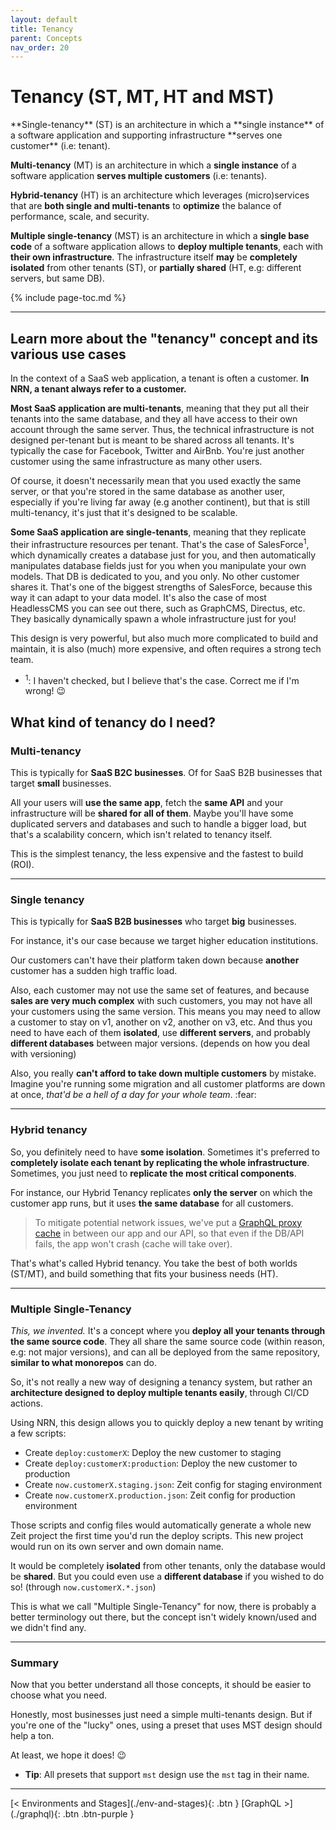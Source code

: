 ```yaml
---
layout: default
title: Tenancy
parent: Concepts
nav_order: 20
---
```


# Tenancy (ST, MT, HT and MST)

<div class="code-example" markdown="1">
**Single-tenancy** (ST) is an architecture in which a **single instance** of a software application and supporting infrastructure **serves one customer** (i.e: tenant).

**Multi-tenancy** (MT) is an architecture in which a **single instance** of a software application **serves multiple customers** (i.e: tenants).

**Hybrid-tenancy** (HT) is an architecture which leverages (micro)services that are **both single and multi-tenants** to **optimize** the balance of performance, scale, and security.

**Multiple single-tenancy** (MST) is an architecture in which a **single base code** of a software application allows to **deploy multiple tenants**, each with **their own infrastructure**.
The infrastructure itself **may** be **completely isolated** from other tenants (ST), or **partially shared** (HT, e.g: different servers, but same DB).
</div>

{% include page-toc.md %}

---

## Learn more about the "tenancy" concept and its various use cases

In the context of a SaaS web application, a tenant is often a customer. **In NRN, a tenant always refer to a customer.**

**Most SaaS application are multi-tenants**, meaning that they put all their tenants into the same database, and they all have access to their own account through the same server.
Thus, the technical infrastructure is not designed per-tenant but is meant to be shared across all tenants.
It's typically the case for Facebook, Twitter and AirBnb. You're just another customer using the same infrastructure as many other users.

Of course, it doesn't necessarily mean that you used exactly the same server, or that you're stored in the same database as another user,
especially if you're living far away (e.g another continent), but that is still multi-tenancy, it's just that it's designed to be scalable.

**Some SaaS application are single-tenants**, meaning that they replicate their infrastructure resources per tenant.
That's the case of SalesForce<sup>1</sup>, which dynamically creates a database just for you, and then automatically manipulates database fields just for you when you manipulate your own models.
That DB is dedicated to you, and you only. No other customer shares it. That's one of the biggest strengths of SalesForce, because this way it can adapt to your data model.
It's also the case of most HeadlessCMS you can see out there, such as GraphCMS, Directus, etc. They basically dynamically spawn a whole infrastructure just for you!

This design is very powerful, but also much more complicated to build and maintain, it is also (much) more expensive, and often requires a strong tech team.

- <sup>1</sup>: I haven't checked, but I believe that's the case. Correct me if I'm wrong! :wink:

## What kind of tenancy do I need?

### Multi-tenancy

This is typically for **SaaS B2C businesses**. Of for SaaS B2B businesses that target **small** businesses.

All your users will **use the same app**, fetch the **same API** and your infrastructure will be **shared for all of them**.
Maybe you'll have some duplicated servers and databases and such to handle a bigger load, but that's a scalability concern, which isn't related to tenancy itself.

This is the simplest tenancy, the less expensive and the fastest to build (ROI).

---

### Single tenancy

This is typically for **SaaS B2B businesses** who target **big** businesses.

For instance, it's our case because we target higher education institutions.

Our customers can't have their platform taken down because **another** customer has a sudden high traffic load.

Also, each customer may not use the same set of features, and because **sales are very much complex** with such customers, you may not have all your customers using the same version.
This means you may need to allow a customer to stay on v1, another on v2, another on v3, etc.
And thus you need to have each of them **isolated**, use **different servers**, and probably **different databases** between major versions. (depends on how you deal with versioning)

Also, you really **can't afford to take down multiple customers** by mistake.
Imagine you're running some migration and all customer platforms are down at once, _that'd be a hell of a day for your whole team_. :fear:

---

### Hybrid tenancy

So, you definitely need to have **some isolation**.
Sometimes it's preferred to **completely isolate each tenant by replicating the whole infrastructure**.
Sometimes, you just need to **replicate the most critical components**.

For instance, our Hybrid Tenancy replicates **only the server** on which the customer app runs, but it uses **the same database** for all customers.

> To mitigate potential network issues, we've put a [GraphQL proxy cache](https://github.com/UnlyEd/GraphCMS-cache-boilerplate) in between our app and our API, so that even if the DB/API fails, the app won't crash (cache will take over).

That's what's called Hybrid tenancy. You take the best of both worlds (ST/MT), and build something that fits your business needs (HT).

---

### Multiple Single-Tenancy

_This, we invented._ It's a concept where you **deploy all your tenants through the same source code**.
They all share the same source code (within reason, e.g: not major versions), and can all be deployed from the same repository, **similar to what monorepos** can do.

So, it's not really a new way of designing a tenancy system, but rather an **architecture designed to deploy multiple tenants easily**, through CI/CD actions.

Using NRN, this design allows you to quickly deploy a new tenant by writing a few scripts:
- Create `deploy:customerX`: Deploy the new customer to staging
- Create `deploy:customerX:production`: Deploy the new customer to production
- Create `now.customerX.staging.json`: Zeit config for staging environment
- Create `now.customerX.production.json`: Zeit config for production environment

Those scripts and config files would automatically generate a whole new Zeit project the first time you'd run the deploy scripts.
This new project would run on its own server and own domain name.

It would be completely **isolated** from other tenants, only the database would be **shared**.
But you could even use a **different database** if you wished to do so! (through `now.customerX.*.json`)

This is what we call "Multiple Single-Tenancy" for now, there is probably a better terminology out there, but the concept isn't widely known/used and we didn't find any.

---

### Summary

Now that you better understand all those concepts, it should be easier to choose what you need.

Honestly, most businesses just need a simple multi-tenants design. But if you're one of the "lucky" ones, using a preset that uses MST design should help a ton.

At least, we hope it does! :wink:

- **Tip**: All presets that support `mst` design use the `mst` tag in their name.

---

<div class="pagination-section">
    <span class="fs-4" markdown="1">
    [< Environments and Stages](./env-and-stages){: .btn }
    </span>
    <span class="fs-4" markdown="1">
    [GraphQL >](./graphql){: .btn .btn-purple }
    </span>
</div>
